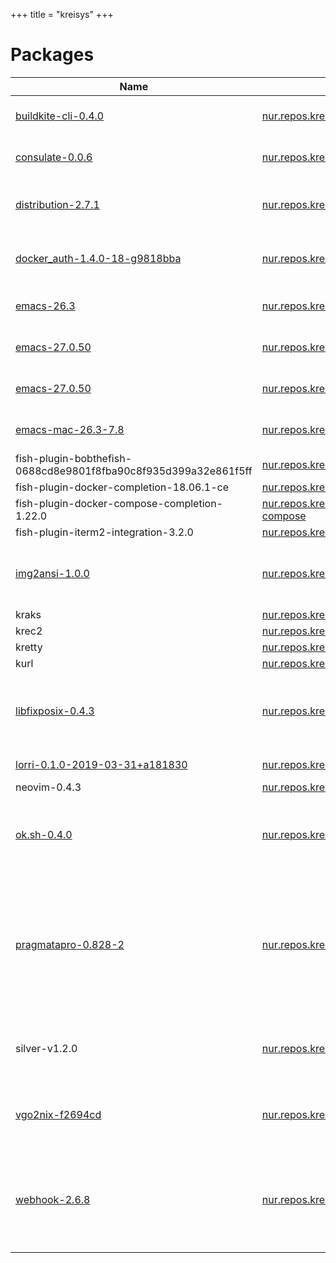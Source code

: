 
+++
title = "kreisys"
+++

# Packages

Name | Attribute | Description
-----|-----------|------------
[buildkite-cli-0.4.0](https://github.com/buildkite/cli)|[nur.repos.kreisys.buildkite-cli](https://github.com/nix-community/nur-combined/tree/master/repos/kreisys/pkgs/buildkite-cli/default.nix#L20)|A command line interface for Buildkite
[consulate-0.0.6](https://github.com/kadaan/consulate)|[nur.repos.kreisys.consulate](https://github.com/nix-community/nur-combined/tree/master/repos/kreisys/pkgs/consulate/default.nix#L20)|Consul check monitoring endpoint
[distribution-2.7.1](https://github.com/docker/distribution)|[nur.repos.kreisys.docker-distribution](https://github.com/nix-community/nur-combined/tree/master/repos/kreisys/pkgs/docker-distribution/default.nix#L18)|The Docker toolset to pack, ship, store, and deliver content
[docker_auth-1.4.0-18-g9818bba](https://github.com/cesanta/docker_auth)|[nur.repos.kreisys.docker-auth](https://github.com/nix-community/nur-combined/tree/master/repos/kreisys/pkgs/docker-auth/default.nix#L41)|Authentication server for Docker Registry 2
[emacs-26.3](https://www.gnu.org/software/emacs/)|[nur.repos.kreisys.emacs26](https://github.com/nix-community/nur-combined/tree/master/repos/kreisys/pkgs/emacs/generic.nix#L139)|The extensible, customizable GNU text editor
[emacs-27.0.50](https://www.gnu.org/software/emacs/)|[nur.repos.kreisys.emacs27](https://github.com/nix-community/nur-combined/tree/master/repos/kreisys/pkgs/emacs/generic.nix#L139)|The extensible, customizable GNU text editor
[emacs-27.0.50](https://www.gnu.org/software/emacs/)|[nur.repos.kreisys.emacs27-lucid](https://github.com/nix-community/nur-combined/tree/master/repos/kreisys/pkgs/emacs/generic.nix#L139)|The extensible, customizable GNU text editor
[emacs-mac-26.3-7.8](https://www.gnu.org/software/emacs/)|[nur.repos.kreisys.emacsMacport](https://github.com/nix-community/nur-combined/tree/master/repos/kreisys/pkgs/emacs/macport.nix#L72)|The extensible, customizable text editor
fish-plugin-bobthefish-0688cd8e9801f8fba90c8f935d399a32e861f5ff|[nur.repos.kreisys.fishPlugins.bobthefish](https://github.com/nix-community/nur-combined/tree/master/repos/kreisys/pkgs/fish-plugins/package-plugin.nix#L6)|
fish-plugin-docker-completion-18.06.1-ce|[nur.repos.kreisys.fishPlugins.completions.docker](https://github.com/nix-community/nur-combined/tree/master/repos/kreisys/pkgs/fish-plugins/package-plugin.nix#L6)|
fish-plugin-docker-compose-completion-1.22.0|[nur.repos.kreisys.fishPlugins.completions.docker-compose](https://github.com/nix-community/nur-combined/tree/master/repos/kreisys/pkgs/fish-plugins/package-plugin.nix#L6)|
fish-plugin-iterm2-integration-3.2.0|[nur.repos.kreisys.fishPlugins.iterm2-integration](https://github.com/nix-community/nur-combined/tree/master/repos/kreisys/pkgs/fish-plugins/package-plugin.nix#L6)|
[img2ansi-1.0.0](https://github.com/lloiser/img2ansi)|[nur.repos.kreisys.img2ansi](https://github.com/nix-community/nur-combined/tree/master/repos/kreisys/pkgs/img2ansi/default.nix#L24)|Converts an image to ANSI (using SGR escape sequences)
kraks|[nur.repos.kreisys.kraks](https://github.com/nix-community/nur-combined/tree/master/repos/kreisys/pkgs/make-bash-cli/default.nix#L206)|
krec2|[nur.repos.kreisys.krec2](https://github.com/nix-community/nur-combined/tree/master/repos/kreisys/pkgs/make-bash-cli/default.nix#L206)|
kretty|[nur.repos.kreisys.kretty](https://github.com/nix-community/nur-combined/tree/master/repos/kreisys/pkgs/make-bash-cli/default.nix#L206)|
kurl|[nur.repos.kreisys.kurl](https://github.com/nix-community/nur-combined/tree/master/repos/kreisys/pkgs/make-bash-cli/default.nix#L206)|
[libfixposix-0.4.3](https://github.com/sionescu/libfixposix)|[nur.repos.kreisys.libfixposix](https://github.com/nix-community/nur-combined/tree/master/repos/kreisys/pkgs/libfixposix/default.nix#L18)|Thin wrapper over POSIX syscalls and some replacement functionality
[lorri-0.1.0-2019-03-31+a181830](https://github.com/target/lorri)|[nur.repos.kreisys.lorri](https://github.com/nix-community/nur-combined/tree/master/repos/kreisys/pkgs/lorri/default.nix#L34)|Your project's nix-env
neovim-0.4.3|[nur.repos.kreisys.nvim](https://github.com/nix-community/nur-combined/tree/master/repos/kreisys)|
[ok.sh-0.4.0](https://github.com/whiteinge/ok.sh)|[nur.repos.kreisys.oksh](https://github.com/nix-community/nur-combined/tree/master/repos/kreisys/pkgs/ok.sh/default.nix#L19)|A Bourne shell GitHub API client library focused on interfacing with shell scripts
[pragmatapro-0.828-2](https://www.fsd.it/shop/fonts/pragmatapro/)|[nur.repos.kreisys.pragmatapro](https://github.com/nix-community/nur-combined/tree/master/repos/kreisys/pkgs/pragmatapro.nix#L28)|PragmataPro™ is a condensed monospaced font optimized for screen,designed by Fabrizio Schiavi to be the ideal font for coding, math and engineering
silver-v1.2.0|[nur.repos.kreisys.silver](https://github.com/nix-community/nur-combined/tree/master/repos/kreisys/pkgs/silver/default.nix#L14)|A cross-shell customizable powerline-like prompt with icons
[vgo2nix-f2694cd](https://github.com/adisbladis/vgo2nix)|[nur.repos.kreisys.vgo2nix](https://github.com/nix-community/nur-combined/tree/master/repos/kreisys/pkgs/vgo2nix/default.nix#L26)|Convert go.mod files to nixpkgs buildGoPackage compatible deps.nix files
[webhook-2.6.8](https://github.com/adnanh/webhook)|[nur.repos.kreisys.webhook](https://github.com/nix-community/nur-combined/tree/master/repos/kreisys/pkgs/webhook/default.nix#L21)|Webhook is a lightweight configurable incoming webhook server which can execute shell commands
